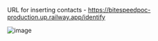 URL for inserting contacts - https://bitespeedpoc-production.up.railway.app/identify

![image](https://github.com/user-attachments/assets/f9fbae0a-92e1-4be8-97f3-7a95d60f5dc0)
